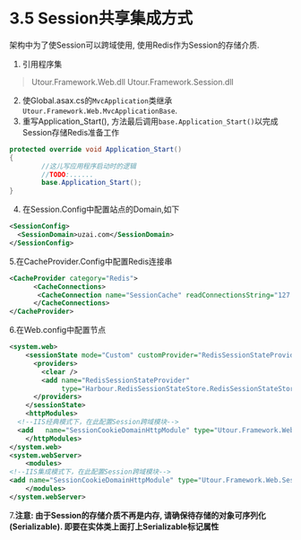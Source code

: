 # 3.5 Session共享集成方式
架构中为了使Session可以跨域使用, 使用Redis作为Session的存储介质.
1. 引用程序集
> Utour.Framework.Web.dll
> Utour.Framework.Session.dll
2. 使Global.asax.cs的```MvcApplication```类继承```Utour.Framework.Web.MvcApplicationBase```.
3. 重写Application_Start(), 方法最后调用```base.Application_Start()```以完成Session存储Redis准备工作
```C#
protected override void Application_Start()
{
		//这儿写应用程序启动时的逻辑
		//TODO:......
		base.Application_Start();
}
```
4. 在Session.Config中配置站点的Domain,如下
```xml
<SessionConfig>
  <SessionDomain>uzai.com</SessionDomain>
</SessionConfig>
```
5.在CacheProvider.Config中配置Redis连接串
```xml
<CacheProvider category="Redis">
      <CacheConnections>
       <CacheConnection name="SessionCache" readConnectionsString="127.0.0.1:6379"  writeConnectionsString="127.0.0.1:6379" maxWirtePoolSize="100" maxReadPoolSize="100" regionName="0"/>
      </CacheConnections>
</CacheProvider>
```
6.在Web.config中配置节点
```xml
<system.web>
    <sessionState mode="Custom" customProvider="RedisSessionStateProvider">
      <providers>
        <clear />
        <add name="RedisSessionStateProvider"
             type="Harbour.RedisSessionStateStore.RedisSessionStateStoreProvider"/>
      </providers>
    </sessionState>
    <httpModules>
  <!--IIS经典模式下，在此配置Session跨域模块-->
  <add   name="SessionCookieDomainHttpModule" type="Utour.Framework.Web.SessionCookieDomainHttpModule,Utour.Framework.Web"/>
    </httpModules>
</system.web>
<system.webServer>
    <modules>
<!--IIS集成模式下，在此配置Session跨域模块-->      
<add name="SessionCookieDomainHttpModule" type="Utour.Framework.Web.SessionCookieDomainHttpModule,Utour.Framework.Web"/>
    </modules>
</system.webServer>
```
7.**注意: 由于Session的存储介质不再是内存, 请确保待存储的对象可序列化(Serializable).
即要在实体类上面打上Serializable标记属性**

